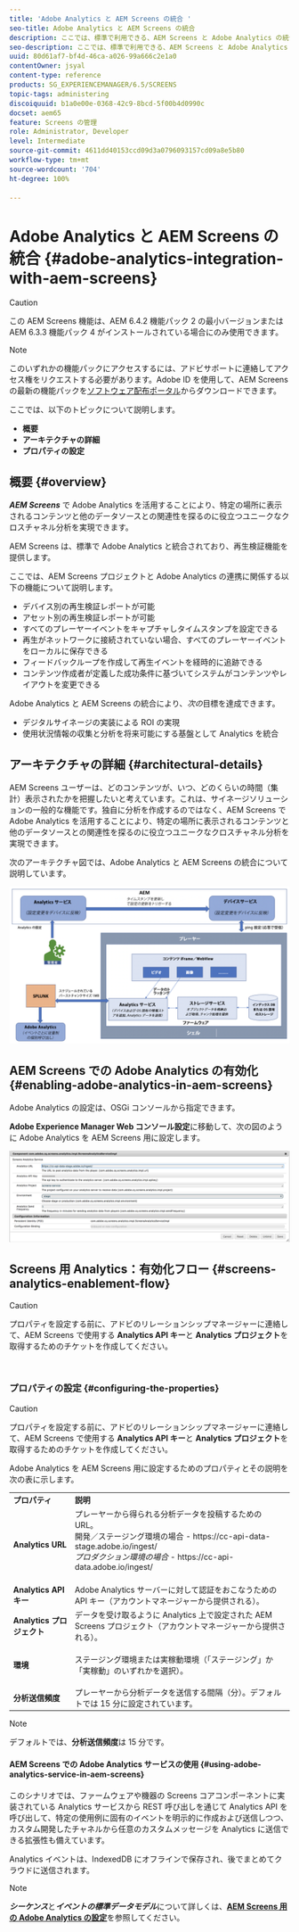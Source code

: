```yaml
---
title: 'Adobe Analytics と AEM Screens の統合 '
seo-title: Adobe Analytics と AEM Screens の統合
description: ここでは、標準で利用できる、AEM Screens と Adobe Analytics の統合について説明し、提供される再生検証機能についても紹介します。
seo-description: ここでは、標準で利用できる、AEM Screens と Adobe Analytics の統合について説明し、提供される再生検証機能についても紹介します。
uuid: 80d61af7-bf4d-46ca-a026-99a666c2e1a0
contentOwner: jsyal
content-type: reference
products: SG_EXPERIENCEMANAGER/6.5/SCREENS
topic-tags: administering
discoiquuid: b1a0e00e-0368-42c9-8bcd-5f00b4d0990c
docset: aem65
feature: Screens の管理
role: Administrator, Developer
level: Intermediate
source-git-commit: 4611dd40153ccd09d3a0796093157cd09a8e5b80
workflow-type: tm+mt
source-wordcount: '704'
ht-degree: 100%

---
```



# Adobe Analytics と AEM Screens の統合 {#adobe-analytics-integration-with-aem-screens}

>[!CAUTION]
>
>この AEM Screens 機能は、AEM 6.4.2 機能パック 2 の最小バージョンまたは AEM 6.3.3 機能パック 4 がインストールされている場合にのみ使用できます。

>[!NOTE]
>
>このいずれかの機能パックにアクセスするには、アドビサポートに連絡してアクセス権をリクエストする必要があります。Adobe ID を使用して、AEM Screens の最新の機能パックを[ソフトウェア配布ポータル](https://experience.adobe.com/#/downloads/content/software-distribution/en/aem.html)からダウンロードできます。

ここでは、以下のトピックについて説明します。

* **概要**
* **アーキテクチャの詳細**
* **プロパティの設定**

## 概要 {#overview}

***AEM Screens*** で Adobe Analytics を活用することにより、特定の場所に表示されるコンテンツと他のデータソースとの関連性を探るのに役立つユニークなクロスチャネル分析を実現できます。

AEM Screens は、標準で Adobe Analytics と統合されており、再生検証機能を提供します。

ここでは、AEM Screens プロジェクトと Adobe Analytics の連携に関係する以下の機能について説明します。

* デバイス別の再生検証レポートが可能
* アセット別の再生検証レポートが可能
* すべてのプレーヤーイベントをキャプチャしタイムスタンプを設定できる
* 再生がネットワークに接続されていない場合、すべてのプレーヤーイベントをローカルに保存できる
* フィードバックループを作成して再生イベントを経時的に追跡できる
* コンテンツ作成者が定義した成功条件に基づいてシステムがコンテンツやレイアウトを変更できる

Adobe Analytics と AEM Screens の統合により、*次の*&#x200B;目標を達成できます。

* デジタルサイネージの実装による ROI の実現
* 使用状況情報の収集と分析を将来可能にする基盤として Analytics を統合

## アーキテクチャの詳細 {#architectural-details}

AEM Screens ユーザーは、どのコンテンツが、いつ、どのくらいの時間（集計）表示されたかを把握したいと考えています。これは、サイネージソリューションの一般的な機能です。独自に分析を作成するのではなく、AEM Screens で Adobe Analytics を活用することにより、特定の場所に表示されるコンテンツと他のデータソースとの関連性を探るのに役立つユニークなクロスチャネル分析を実現できます。

次のアーキテクチャ図では、Adobe Analytics と AEM Screens の統合について説明しています。

![screen_shot_2018-09-12at85611am](assets/screen_shot_2018-09-12at85611am.png)

## AEM Screens での Adobe Analytics の有効化 {#enabling-adobe-analytics-in-aem-screens}

Adobe Analytics の設定は、OSGi コンソールから指定できます。

**Adobe Experience Manager Web コンソール設定**&#x200B;に移動して、次の図のように Adobe Analytics を AEM Screens 用に設定します。

![screen_shot_2018-09-04at25550pm](assets/screen_shot_2018-09-04at25550pm.png)

## Screens 用 Analytics：有効化フロー {#screens-analytics-enablement-flow}

>[!CAUTION]
>
>プロパティを設定する前に、アドビのリレーションシップマネージャーに連絡して、AEM Screens で使用する **Analytics API キー**&#x200B;と **Analytics プロジェクト**&#x200B;を取得するためのチケットを作成してください。

![]()

### プロパティの設定 {#configuring-the-properties}

>[!CAUTION]
>
>プロパティを設定する前に、アドビのリレーションシップマネージャーに連絡して、AEM Screens で使用する **Analytics API キー**&#x200B;と **Analytics プロジェクト**&#x200B;を取得するためのチケットを作成してください。

Adobe Analytics を AEM Screens 用に設定するためのプロパティとその説明を次の表に示します。

<table>
 <tbody>
  <tr>
   <td><strong>プロパティ</strong></td>
   <td><strong>説明</strong></td>
  </tr>
  <tr>
   <td><strong>Analytics URL</strong></td>
   <td>プレーヤーから得られる分析データを投稿するための URL。<br>
   開発／ステージング環境の場合</em> - https://cc-api-data-stage.adobe.io/ingest/<br /> <em>プロダクション環境の場合</em> - https://cc-api-data.adobe.io/ingest/</em><br /> <br /></td>
  </tr>
  <tr>
   <td><strong>Analytics API キー</strong></td>
   <td>Adobe Analytics サーバーに対して認証をおこなうための API キー（アカウントマネージャーから提供される）。</td>
  </tr>
  <tr>
   <td><strong>Analytics プロジェクト</strong></td>
   <td>データを受け取るように Analytics 上で設定された AEM Screens プロジェクト（アカウントマネージャーから提供される）。</td>
  </tr>
  <tr>
   <td><strong>環境</strong></td>
   <td><p>ステージング環境または実稼動環境（「ステージング」か「実稼動」のいずれかを選択）。</p></td>
  </tr>
  <tr>
   <td><strong>分析送信頻度</strong></td>
   <td>プレーヤーから分析データを送信する間隔（分）。デフォルトでは 15 分に設定されています。</td>
  </tr>
 </tbody>
</table>

>[!NOTE]
>
>デフォルトでは、**分析送信頻度**&#x200B;は 15 分です。

#### AEM Screens での Adobe Analytics サービスの使用 {#using-adobe-analytics-service-in-aem-screens}

このシナリオでは、ファームウェアや機器の Screens コアコンポーネントに実装されている Analytics サービスから REST 呼び出しを通じて Analytics API を呼び出して、特定の使用例に固有のイベントを明示的に作成および送信しつつ、カスタム開発したチャネルから任意のカスタムメッセージを Analytics に送信できる拡張性も備えています。

Analytics イベントは、IndexedDB にオフラインで保存され、後でまとめてクラウドに送信されます。

>[!NOTE]
>
>***シーケンス***&#x200B;と&#x200B;***イベントの標準データモデル***&#x200B;について詳しくは、**[AEM Screens 用の Adobe Analytics の設定](configuring-adobe-analytics-aem-screens.md)**&#x200B;を参照してください。

